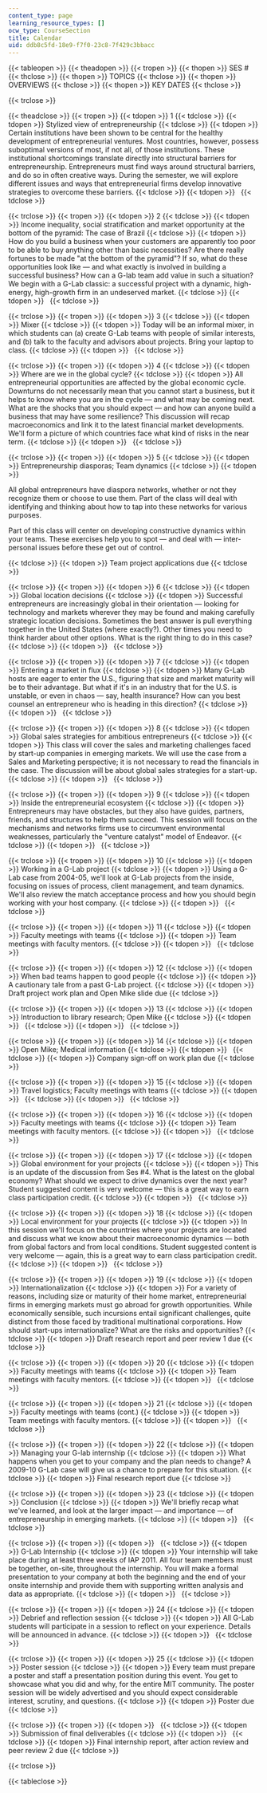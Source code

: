 ```yaml
---
content_type: page
learning_resource_types: []
ocw_type: CourseSection
title: Calendar
uid: ddb8c5fd-18e9-f7f0-23c8-7f429c3bbacc
---
```


{{< tableopen >}}
{{< theadopen >}}
{{< tropen >}}
{{< thopen >}}
SES #
{{< thclose >}}
{{< thopen >}}
TOPICS
{{< thclose >}}
{{< thopen >}}
OVERVIEWS
{{< thclose >}}
{{< thopen >}}
KEY DATES
{{< thclose >}}

{{< trclose >}}

{{< theadclose >}}
{{< tropen >}}
{{< tdopen >}}
1
{{< tdclose >}}
{{< tdopen >}}
Stylized view of entrepreneurship
{{< tdclose >}}
{{< tdopen >}}
Certain institutions have been shown to be central for the healthy development of entrepreneurial ventures. Most countries, however, possess suboptimal versions of most, if not all, of those institutions. These institutional shortcomings translate directly into structural barriers for entrepreneurship. Entrepreneurs must find ways around structural barriers, and do so in often creative ways. During the semester, we will explore different issues and ways that entrepreneurial firms develop innovative strategies to overcome these barriers.
{{< tdclose >}}
{{< tdopen >}}
 
{{< tdclose >}}

{{< trclose >}}
{{< tropen >}}
{{< tdopen >}}
2
{{< tdclose >}}
{{< tdopen >}}
Income inequality, social stratification and market opportunity at the bottom of the pyramid: The case of Brazil
{{< tdclose >}}
{{< tdopen >}}
How do you build a business when your customers are apparently too poor to be able to buy anything other than basic necessities? Are there really fortunes to be made "at the bottom of the pyramid"? If so, what do these opportunities look like — and what exactly is involved in building a successful business? How can a G-lab team add value in such a situation? We begin with a G-Lab classic: a successful project with a dynamic, high-energy, high-growth firm in an undeserved market.
{{< tdclose >}}
{{< tdopen >}}
 
{{< tdclose >}}

{{< trclose >}}
{{< tropen >}}
{{< tdopen >}}
3
{{< tdclose >}}
{{< tdopen >}}
Mixer
{{< tdclose >}}
{{< tdopen >}}
Today will be an informal mixer, in which students can (a) create G-Lab teams with people of similar interests, and (b) talk to the faculty and advisors about projects. Bring your laptop to class.
{{< tdclose >}}
{{< tdopen >}}
 
{{< tdclose >}}

{{< trclose >}}
{{< tropen >}}
{{< tdopen >}}
4
{{< tdclose >}}
{{< tdopen >}}
Where are we in the global cycle?
{{< tdclose >}}
{{< tdopen >}}
All entrepreneurial opportunities are affected by the global economic cycle. Downturns do not necessarily mean that you cannot start a business, but it helps to know where you are in the cycle — and what may be coming next. What are the shocks that you should expect — and how can anyone build a business that may have some resilience? This discussion will recap macroeconomics and link it to the latest financial market developments. We'll form a picture of which countries face what kind of risks in the near term.
{{< tdclose >}}
{{< tdopen >}}
 
{{< tdclose >}}

{{< trclose >}}
{{< tropen >}}
{{< tdopen >}}
5
{{< tdclose >}}
{{< tdopen >}}
Entrepreneurship diasporas; Team dynamics
{{< tdclose >}}
{{< tdopen >}}


All global entrepreneurs have diaspora networks, whether or not they recognize them or choose to use them. Part of the class will deal with identifying and thinking about how to tap into these networks for various purposes.

Part of this class will center on developing constructive dynamics within your teams. These exercises help you to spot — and deal with — inter-personal issues before these get out of control.


{{< tdclose >}}
{{< tdopen >}}
Team project applications due
{{< tdclose >}}

{{< trclose >}}
{{< tropen >}}
{{< tdopen >}}
6
{{< tdclose >}}
{{< tdopen >}}
Global location decisions
{{< tdclose >}}
{{< tdopen >}}
Successful entrepreneurs are increasingly global in their orientation — looking for technology and markets wherever they may be found and making carefully strategic location decisions. Sometimes the best answer is pull everything together in the United States (where exactly?). Other times you need to think harder about other options. What is the right thing to do in this case?
{{< tdclose >}}
{{< tdopen >}}
 
{{< tdclose >}}

{{< trclose >}}
{{< tropen >}}
{{< tdopen >}}
7
{{< tdclose >}}
{{< tdopen >}}
Entering a market in flux
{{< tdclose >}}
{{< tdopen >}}
Many G-Lab hosts are eager to enter the U.S., figuring that size and market maturity will be to their advantage. But what if it's in an industry that for the U.S. is unstable, or even in chaos — say, health insurance? How can you best counsel an entrepreneur who is heading in this direction?
{{< tdclose >}}
{{< tdopen >}}
 
{{< tdclose >}}

{{< trclose >}}
{{< tropen >}}
{{< tdopen >}}
8
{{< tdclose >}}
{{< tdopen >}}
Global sales strategies for ambitious entrepreneurs
{{< tdclose >}}
{{< tdopen >}}
This class will cover the sales and marketing challenges faced by start-up companies in emerging markets. We will use the case from a Sales and Marketing perspective; it is not necessary to read the financials in the case. The discussion will be about global sales strategies for a start-up.
{{< tdclose >}}
{{< tdopen >}}
 
{{< tdclose >}}

{{< trclose >}}
{{< tropen >}}
{{< tdopen >}}
9
{{< tdclose >}}
{{< tdopen >}}
Inside the entrepreneurial ecosystem
{{< tdclose >}}
{{< tdopen >}}
Entrepreneurs may have obstacles, but they also have guides, partners, friends, and structures to help them succeed. This session will focus on the mechanisms and networks firms use to circumvent environmental weaknesses, particularly the "venture catalyst" model of Endeavor.
{{< tdclose >}}
{{< tdopen >}}
 
{{< tdclose >}}

{{< trclose >}}
{{< tropen >}}
{{< tdopen >}}
10
{{< tdclose >}}
{{< tdopen >}}
Working in a G-Lab project
{{< tdclose >}}
{{< tdopen >}}
Using a G-Lab case from 2004-05, we'll look at G-Lab projects from the inside, focusing on issues of process, client management, and team dynamics. We'll also review the match acceptance process and how you should begin working with your host company.
{{< tdclose >}}
{{< tdopen >}}
 
{{< tdclose >}}

{{< trclose >}}
{{< tropen >}}
{{< tdopen >}}
11
{{< tdclose >}}
{{< tdopen >}}
Faculty meetings with teams
{{< tdclose >}}
{{< tdopen >}}
Team meetings with faculty mentors.
{{< tdclose >}}
{{< tdopen >}}
 
{{< tdclose >}}

{{< trclose >}}
{{< tropen >}}
{{< tdopen >}}
12
{{< tdclose >}}
{{< tdopen >}}
When bad teams happen to good people
{{< tdclose >}}
{{< tdopen >}}
A cautionary tale from a past G-Lab project.
{{< tdclose >}}
{{< tdopen >}}
Draft project work plan and Open Mike slide due
{{< tdclose >}}

{{< trclose >}}
{{< tropen >}}
{{< tdopen >}}
13
{{< tdclose >}}
{{< tdopen >}}
Introduction to library research; Open Mike
{{< tdclose >}}
{{< tdopen >}}
 
{{< tdclose >}}
{{< tdopen >}}
 
{{< tdclose >}}

{{< trclose >}}
{{< tropen >}}
{{< tdopen >}}
14
{{< tdclose >}}
{{< tdopen >}}
Open Mike; Medical information
{{< tdclose >}}
{{< tdopen >}}
 
{{< tdclose >}}
{{< tdopen >}}
Company sign-off on work plan due
{{< tdclose >}}

{{< trclose >}}
{{< tropen >}}
{{< tdopen >}}
15
{{< tdclose >}}
{{< tdopen >}}
Travel logistics; Faculty meetings with teams
{{< tdclose >}}
{{< tdopen >}}
 
{{< tdclose >}}
{{< tdopen >}}
 
{{< tdclose >}}

{{< trclose >}}
{{< tropen >}}
{{< tdopen >}}
16
{{< tdclose >}}
{{< tdopen >}}
Faculty meetings with teams
{{< tdclose >}}
{{< tdopen >}}
Team meetings with faculty mentors.
{{< tdclose >}}
{{< tdopen >}}
 
{{< tdclose >}}

{{< trclose >}}
{{< tropen >}}
{{< tdopen >}}
17
{{< tdclose >}}
{{< tdopen >}}
Global environment for your projects
{{< tdclose >}}
{{< tdopen >}}
This is an update of the discussion from Ses #4. What is the latest on the global economy? What should we expect to drive dynamics over the next year? Student suggested content is very welcome — this is a great way to earn class participation credit.
{{< tdclose >}}
{{< tdopen >}}
 
{{< tdclose >}}

{{< trclose >}}
{{< tropen >}}
{{< tdopen >}}
18
{{< tdclose >}}
{{< tdopen >}}
Local environment for your projects
{{< tdclose >}}
{{< tdopen >}}
In this session we'll focus on the countries where your projects are located and discuss what we know about their macroeconomic dynamics — both from global factors and from local conditions. Student suggested content is very welcome — again, this is a great way to earn class participation credit.
{{< tdclose >}}
{{< tdopen >}}
 
{{< tdclose >}}

{{< trclose >}}
{{< tropen >}}
{{< tdopen >}}
19
{{< tdclose >}}
{{< tdopen >}}
Internationalization
{{< tdclose >}}
{{< tdopen >}}
For a variety of reasons, including size or maturity of their home market, entrepreneurial firms in emerging markets must go abroad for growth opportunities. While economically sensible, such incursions entail significant challenges, quite distinct from those faced by traditional multinational corporations. How should start-ups internationalize? What are the risks and opportunities?
{{< tdclose >}}
{{< tdopen >}}
Draft research report and peer review 1 due
{{< tdclose >}}

{{< trclose >}}
{{< tropen >}}
{{< tdopen >}}
20
{{< tdclose >}}
{{< tdopen >}}
Faculty meetings with teams
{{< tdclose >}}
{{< tdopen >}}
Team meetings with faculty mentors.
{{< tdclose >}}
{{< tdopen >}}
 
{{< tdclose >}}

{{< trclose >}}
{{< tropen >}}
{{< tdopen >}}
21
{{< tdclose >}}
{{< tdopen >}}
Faculty meetings with teams (cont.)
{{< tdclose >}}
{{< tdopen >}}
Team meetings with faculty mentors.
{{< tdclose >}}
{{< tdopen >}}
 
{{< tdclose >}}

{{< trclose >}}
{{< tropen >}}
{{< tdopen >}}
22
{{< tdclose >}}
{{< tdopen >}}
Managing your G-lab internship
{{< tdclose >}}
{{< tdopen >}}
What happens when you get to your company and the plan needs to change? A 2009-10 G-Lab case will give us a chance to prepare for this situation.
{{< tdclose >}}
{{< tdopen >}}
Final research report due
{{< tdclose >}}

{{< trclose >}}
{{< tropen >}}
{{< tdopen >}}
23
{{< tdclose >}}
{{< tdopen >}}
Conclusion
{{< tdclose >}}
{{< tdopen >}}
We'll briefly recap what we've learned, and look at the larger impact — and importance — of entrepreneurship in emerging markets.
{{< tdclose >}}
{{< tdopen >}}
 
{{< tdclose >}}

{{< trclose >}}
{{< tropen >}}
{{< tdopen >}}
 
{{< tdclose >}}
{{< tdopen >}}
G-Lab Internship
{{< tdclose >}}
{{< tdopen >}}
Your internship will take place during at least three weeks of IAP 2011. All four team members must be together, on-site, throughout the internship. You will make a formal presentation to your company at both the beginning and the end of your onsite internship and provide them with supporting written analysis and data as appropriate.
{{< tdclose >}}
{{< tdopen >}}
 
{{< tdclose >}}

{{< trclose >}}
{{< tropen >}}
{{< tdopen >}}
24
{{< tdclose >}}
{{< tdopen >}}
Debrief and reflection session
{{< tdclose >}}
{{< tdopen >}}
All G-Lab students will participate in a session to reflect on your experience. Details will be announced in advance.
{{< tdclose >}}
{{< tdopen >}}
 
{{< tdclose >}}

{{< trclose >}}
{{< tropen >}}
{{< tdopen >}}
25
{{< tdclose >}}
{{< tdopen >}}
Poster session
{{< tdclose >}}
{{< tdopen >}}
Every team must prepare a poster and staff a presentation position during this event. You get to showcase what you did and why, for the entire MIT community. The poster session will be widely advertised and you should expect considerable interest, scrutiny, and questions.
{{< tdclose >}}
{{< tdopen >}}
Poster due
{{< tdclose >}}

{{< trclose >}}
{{< tropen >}}
{{< tdopen >}}
 
{{< tdclose >}}
{{< tdopen >}}
Submission of final deliverables
{{< tdclose >}}
{{< tdopen >}}
 
{{< tdclose >}}
{{< tdopen >}}
Final internship report, after action review and peer review 2 due
{{< tdclose >}}

{{< trclose >}}

{{< tableclose >}}